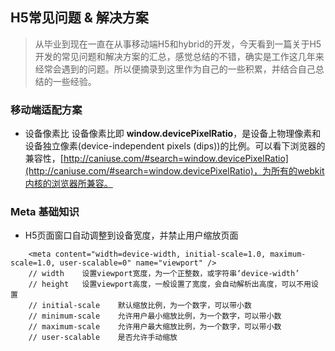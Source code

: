 ## H5常见问题 & 解决方案

> 从毕业到现在一直在从事移动端H5和hybrid的开发，今天看到一篇关于H5开发的常见问题和解决方案的汇总，感觉总结的不错，确实是工作这几年来经常会遇到的问题。所以便摘录到这里作为自己的一些积累，并结合自己总结的一些经验。

### 移动端适配方案

* 设备像素比
	设备像素比即 **window.devicePixelRatio**，是设备上物理像素和设备独立像素(device-independent pixels (dips))的比例。可以看下浏览器的兼容性，[http://caniuse.com/#search=window.devicePixelRatio](http://caniuse.com/#search=window.devicePixelRatio)，为所有的webkit内核的浏览器所兼容。

### Meta 基础知识

* H5页面窗口自动调整到设备宽度，并禁止用户缩放页面
```
    <meta content="width=device-width, initial-scale=1.0, maximum-scale=1.0, user-scalable=0" name="viewport" />
    // width    设置viewport宽度，为一个正整数，或字符串‘device-width’
	// height   设置viewport高度，一般设置了宽度，会自动解析出高度，可以不用设置
	// initial-scale    默认缩放比例，为一个数字，可以带小数
	// minimum-scale    允许用户最小缩放比例，为一个数字，可以带小数
	// maximum-scale    允许用户最大缩放比例，为一个数字，可以带小数
	// user-scalable    是否允许手动缩放

```